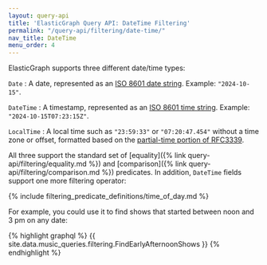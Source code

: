 ```yaml
---
layout: query-api
title: 'ElasticGraph Query API: DateTime Filtering'
permalink: "/query-api/filtering/date-time/"
nav_title: DateTime
menu_order: 4
---
```

ElasticGraph supports three different date/time types:

`Date`
: A date, represented as an [ISO 8601 date string](https://en.wikipedia.org/wiki/ISO_8601).
  Example: `"2024-10-15"`.

`DateTime`
: A timestamp, represented as an [ISO 8601 time string](https://en.wikipedia.org/wiki/ISO_8601).
  Example: `"2024-10-15T07:23:15Z"`.

`LocalTime`
: A local time such as `"23:59:33"` or `"07:20:47.454"` without a time zone or offset,
  formatted based on the [partial-time portion of RFC3339](https://datatracker.ietf.org/doc/html/rfc3339#section-5.6).

All three support the standard set of [equality]({% link query-api/filtering/equality.md %}) and
[comparison]({% link query-api/filtering/comparison.md %}) predicates. In addition, `DateTime` fields
support one more filtering operator:

{% include filtering_predicate_definitions/time_of_day.md %}

For example, you could use it to find shows that started between noon and 3 pm on any date:

{% highlight graphql %}
{{ site.data.music_queries.filtering.FindEarlyAfternoonShows }}
{% endhighlight %}
